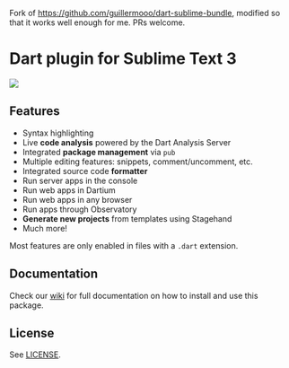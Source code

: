 Fork of https://github.com/guillermooo/dart-sublime-bundle, modified so that it works well enough for me. PRs welcome.

# Dart plugin for Sublime Text 3

![](repository/images/main-readme.png)


## Features

* Syntax highlighting
* Live **code analysis** powered by the Dart Analysis Server
* Integrated **package management** via `pub`
* Multiple editing features: snippets, comment/uncomment, etc.
* Integrated source code **formatter**
* Run server apps in the console
* Run web apps in Dartium
* Run web apps in any browser
* Run apps through Observatory
* **Generate new projects** from templates using Stagehand
* Much more!

Most features are only enabled in files with a `.dart` extension.


## Documentation

Check our [wiki][docs] for full documentation on how to install and use this
package.


## License

See [LICENSE](LICENSE).


[1]: http://news.dartlang.org/2013/02/using-dart-with-sublime-text.html
[docs]: https://github.com/dart-lang/dart-sublime-bundle/wiki
[2]: http://www.dartlang.org/editor
[3]: http://news.dartlang.org/2012/08/dart-plugin-for-eclipse-is-ready-for.html
[4]: http://plugins.intellij.net/plugin/?id=6351
